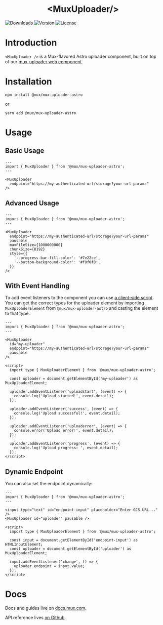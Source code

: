 <p align="center">
  <h1 align="center">&lt;MuxUploader/&gt;</h1>
  <a href="https://npmcharts.com/compare/@mux/mux-uploader-astro?interval=30"><img src="https://img.shields.io/npm/dm/@mux/mux-uploader-astro.svg?sanitize=true" alt="Downloads"></a>
    <a href="https://www.npmjs.com/package/@mux/mux-uploader-astro"><img src="https://img.shields.io/npm/v/@mux/mux-uploader-astro.svg?sanitize=true" alt="Version"></a>
    <a href="https://www.npmjs.com/package/@mux/mux-uploader-astro"><img src="https://img.shields.io/npm/l/@mux/mux-uploader-astro.svg?sanitize=true" alt="License"></a>
</p>

# Introduction

`<MuxUploader />` is a Mux-flavored Astro uploader component, built on top of our [mux-uploader web component](../mux-uploader).

# Installation

```shell
npm install @mux/mux-uploader-astro
```

or

```shell
yarn add @mux/mux-uploader-astro
```

# Usage

## Basic Usage

```astro
---
import { MuxUploader } from '@mux/mux-uploader-astro';
---

<MuxUploader
  endpoint="https://my-authenticated-url/storage?your-url-params"
/>
```

## Advanced Usage

```astro
---
import { MuxUploader } from '@mux/mux-uploader-astro';
---

<MuxUploader
  endpoint="https://my-authenticated-url/storage?your-url-params"
  pausable
  maxFileSize={1000000000}
  chunkSize={8192}
  style={{
    '--progress-bar-fill-color': '#7e22ce',
    '--button-background-color': '#f0f0f0',
  }}
/>
```

## With Event Handling

To add event listeners to the component you can use [a client-side script](https://docs.astro.build/en/guides/client-side-scripts/). You can get the correct types for the uploader element by importing `MuxUploaderElement` from `@mux/mux-uploader-astro` and casting the element to that type.

```astro
---
import { MuxUploader } from '@mux/mux-uploader-astro';
---

<MuxUploader
  id="my-uploader"
  endpoint="https://my-authenticated-url/storage?your-url-params"
  pausable
/>

<script>
  import type { MuxUploaderElement } from '@mux/mux-uploader-astro';

  const uploader = document.getElementById('my-uploader') as MuxUploaderElement;

  uploader.addEventListener('uploadstart', (event) => {
    console.log('Upload started!', event.detail);
  });

  uploader.addEventListener('success', (event) => {
    console.log('Upload successful!', event.detail);
  });

  uploader.addEventListener('uploaderror', (event) => {
    console.error('Upload error!', event.detail);
  });

  uploader.addEventListener('progress', (event) => {
    console.log('Upload progress: ', event.detail);
  });
</script>
```

## Dynamic Endpoint

You can also set the endpoint dynamically:

```astro
---
import { MuxUploader } from '@mux/mux-uploader-astro';
---

<input type="text" id="endpoint-input" placeholder="Enter GCS URL..." />
<MuxUploader id="uploader" pausable />

<script>
  import type { MuxUploaderElement } from '@mux/mux-uploader-astro';

  const input = document.getElementById('endpoint-input') as HTMLInputElement;
  const uploader = document.getElementById('uploader') as MuxUploaderElement;

  input.addEventListener('change', () => {
    uploader.endpoint = input.value;
  });
</script>
```

# Docs

Docs and guides live on [docs.mux.com](https://docs.mux.com/guides/video/mux-uploader?utm_source=github-mux-uploader).

API reference lives [on Github](../mux-uploader/REFERENCE.md).
